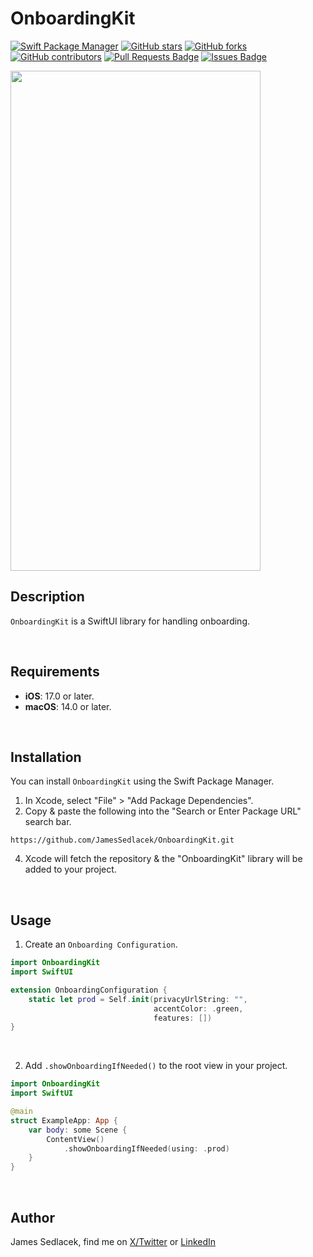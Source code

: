 # OnboardingKit

[![Swift Package Manager](https://img.shields.io/badge/Swift%20Package%20Manager-compatible-brightgreen.svg)](https://github.com/apple/swift-package-manager)
[![GitHub stars](https://img.shields.io/github/stars/JamesSedlacek/OnboardingKit.svg)](https://github.com/JamesSedlacek/OnboardingKit/stargazers)
[![GitHub forks](https://img.shields.io/github/forks/JamesSedlacek/OnboardingKit.svg?color=blue)](https://github.com/JamesSedlacek/OnboardingKit/network)
[![GitHub contributors](https://img.shields.io/github/contributors/JamesSedlacek/OnboardingKit.svg?color=blue)](https://github.com/JamesSedlacek/OnboardingKit/network)
<a href="https://github.com/JamesSedlacek/OnboardingKit/pulls"><img src="https://img.shields.io/github/issues-pr/JamesSedlacek/OnboardingKit" alt="Pull Requests Badge"/></a>
<a href="https://github.com/JamesSedlacek/OnboardingKit/issues"><img src="https://img.shields.io/github/issues/JamesSedlacek/OnboardingKit" alt="Issues Badge"/></a>


<p align="left">
  <img src = "https://github.com/JamesSedlacek/OnboardingKit/blob/main/Assets/OnboardingKitDemo.gif" height="800", width="400">
</p>

## Description
`OnboardingKit` is a SwiftUI library for handling onboarding. <br>

<br>

## Requirements

- **iOS**: 17.0 or later.
- **macOS**: 14.0 or later.

<br>

## Installation

You can install `OnboardingKit` using the Swift Package Manager.

1. In Xcode, select "File" > "Add Package Dependencies".
2. Copy & paste the following into the "Search or Enter Package URL" search bar.
```
https://github.com/JamesSedlacek/OnboardingKit.git
```
4. Xcode will fetch the repository & the "OnboardingKit" library will be added to your project.

<br>

## Usage

1. Create an `Onboarding Configuration`.
```swift
import OnboardingKit
import SwiftUI

extension OnboardingConfiguration {
    static let prod = Self.init(privacyUrlString: "",
                                accentColor: .green,
                                features: [])
}
```

<br>

2. Add `.showOnboardingIfNeeded()` to the root view in your project.
```swift
import OnboardingKit
import SwiftUI

@main
struct ExampleApp: App {
    var body: some Scene {
        ContentView()
            .showOnboardingIfNeeded(using: .prod)
    }
}
```

<br>

## Author

James Sedlacek, find me on [X/Twitter](https://twitter.com/jsedlacekjr) or [LinkedIn](https://www.linkedin.com/in/jamessedlacekjr/)


